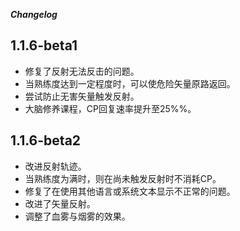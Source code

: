 **_Changelog_**
## 1.1.6-beta1

*   修复了反射无法反击的问题。
*   当熟练度达到一定程度时，可以使危险矢量原路返回。
*   尝试防止无害矢量触发反射。
*   大脑修养课程，CP回复速率提升至25%%。

## 1.1.6-beta2

*   改进反射轨迹。
*   当熟练度为满时，则在尚未触发反射时不消耗CP。
*   修复了在使用其他语言或系统文本显示不正常的问题。
*   改进了矢量反射。
*   调整了血雾与烟雾的效果。